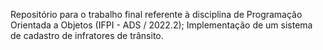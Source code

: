 Repositório para o trabalho final referente à disciplina de Programação Orientada a Objetos (IFPI - ADS / 2022.2);
Implementação de um sistema de cadastro de infratores de trânsito.
